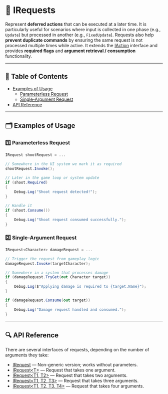 # 🧩 IRequests

Represent **deferred actions** that can be executed at a later time. It is particularly useful for scenarios where
input is collected in one phase (e.g., `Update`) but processed in another (e.g., `FixedUpdate`).
Requests also help **prevent duplicate commands** by ensuring the same request is not processed multiple times while
active. It extends the [IAction](../Actions/IActions.md) interface and provides **required flags** and **argument retrieval /
consumption** functionality.

---

## 📑 Table of Contents

- [Examples of Usage](#-examples-of-usage)
    - [Parameterless Request](#ex-1)
    - [Single-Argument Request](#ex-2)
- [API Reference](#-api-reference)

---

## 🗂 Examples of Usage

<div id="ex-1"></div>

### 1️⃣ Parameterless Request

```csharp
IRequest shootRequest = ...

// Somewhere in the UI system we mark it as required
shootRequest.Invoke();

// Later in the game loop or system update
if (shoot.Required)
{
    Debug.Log("Shoot request detected!");
}
 
// Handle it
if (shoot.Consume())
{
    Debug.Log("Shoot request consumed successfully.");
}
```

<div id="ex-2"></div>

### 2️⃣ Single-Argument Request

```csharp
IRequest<Character> damageRequest = ...

// Trigger the request from gameplay logic
damageRequest.Invoke(targetCharacter);

// Somewhere in a system that processes damage
if (damageRequest.TryGet(out Character target))
{
    Debug.Log($"Applying damage is required to {target.Name}");
}

if (damageRequest.Consume(out target))
{
    Debug.Log("Damage request handled and consumed.");
}
```

---

## 🔍 API Reference

There are several interfaces of requests, depending on the number of arguments they take:

- [IRequest](IRequest.md) — Non-generic version; works without parameters.
- [IRequest&lt;T&gt;](IRequest%601.md) — Request that takes one argument.
- [IRequest&lt;T1, T2&gt;](IRequest%602.md) — Request that takes two arguments.
- [IRequest&lt;T1, T2, T3&gt;](IRequest%603.md) — Request that takes three arguments.
- [IRequest&lt;T1, T2, T3, T4&gt;](IRequest%604.md) — Request that takes four arguments.
